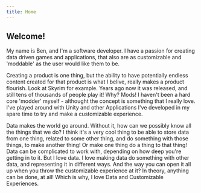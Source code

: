 ```yaml
---
title: Home
---
```


## Welcome!

My name is Ben, and I'm a software developer. I have a passion for creating data driven games and applications, that also are as customizable and 'moddable' as the user would like them to be.

Creating a product is one thing, but the ability to have potentially endless content created for that product is what I belive, really makes a product flourish. Look at Skyrim for example. Years ago now it was released, and still tens of thousands of people play it! Why? Mods!
I haven't been a hard core 'modder' myself - althought the concept is something that I really love. I've played around with Unity and other Applications I've developed in my spare time to try and make a customizable experience.

Data makes the world go around. Without it, how can we possibly know all the things that we do? I think it's a very cool thing to be able to store data from one thing, related to some other thing, and do something with those things, to make another thing! Or make one thing do a thing to that thing! Data can be complicated to work with, depending on how deep you're getting in to it. But I love data. I love making data do something with other data, and representing it in different ways. And the way you can open it all up when you throw the customizable experience at it? In theory, anything can be done, at all! Which is why, I love Data and Customizable Experiences.